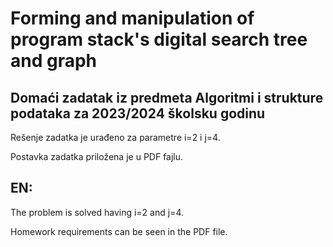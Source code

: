 # Forming and manipulation of program stack's digital search tree and graph

## Domaći zadatak iz predmeta Algoritmi i strukture podataka za 2023/2024 školsku godinu

Rešenje zadatka je urađeno za parametre i=2 i j=4. 

Postavka zadatka priložena je u PDF fajlu.

## EN:

The problem is solved having i=2 and j=4. 

Homework requirements can be seen in the PDF file.
